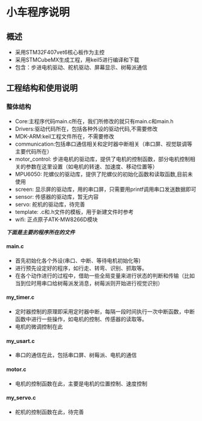 # 小车程序说明

## 概述
- 采用STM32F407vet6核心板作为主控
- 采用STMCubeMX生成工程，用keil5进行编译和下载
- 包含：步进电机驱动、舵机驱动、屏幕显示、树莓派通信

## 工程结构和使用说明

### 整体结构
- Core:主程序代码main.c所在，我们所修改的就只有main.c和main.h
- Drivers:驱动代码所在，包括各种外设的驱动代码,不需要修改
- MDK-ARM:keil工程文件所在，不需要修改
- communication:包括串口通信相关和定时器中断相关（串口屏、视觉联调等主要代码所在）
- motor_control: 步进电机的驱动库，提供了电机的控制函数，部分电机控制相关的参数在这里设置（如电机的转速、加速度、移动位置等）
- MPU6050: 陀螺仪的驱动库，提供了陀螺仪的初始化函数和读取函数,目前未使用
- screen: 显示屏的驱动库，用的串口屏，只需要用printf调用串口发送数据即可
- sensor: 传感器的驱动库，暂无内容
- servo: 舵机的驱动库，待完善
- template: .c和.h文件的模板，用于新建文件时参考
- wifi: 正点原子ATK-MW8266D模块



***下面是主要的程序所在的文件***

#### main.c
- 首先初始化各个外设(串口、中断、等待电机初始化等)
- 进行预先设定好的程序，如行走、转弯、识别、抓取等。
- 在各个动作进行的过程中，借助一些全局变量来进行状态的判断和传输（比如当到位时用串口给树莓派发消息，树莓派则开始进行视觉识别）

#### my_timer.c
- 定时器控制的原理即采用定时器中断，每隔一段时间执行一次中断函数，中断函数中进行一些操作，如电机的控制、传感器的读取等。
- 电机的微调控制在此


#### my_usart.c
- 串口的通信在此，包括串口屏、树莓派、电机的通信

#### motor.c
- 电机的控制函数在此，主要是电机的位置控制、速度控制

#### my_servo.c
- 舵机的控制函数在此，待完善


